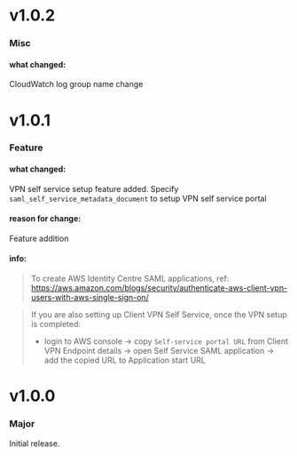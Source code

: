 # v1.0.2

### Misc

#### what changed:

CloudWatch log group name change

# v1.0.1

### Feature

#### what changed:

VPN self service setup feature added. Specify `saml_self_service_metadata_document` to setup VPN self service portal

#### reason for change:

Feature addition

#### info:

> To create AWS Identity Centre SAML applications, ref: https://aws.amazon.com/blogs/security/authenticate-aws-client-vpn-users-with-aws-single-sign-on/

> If you are also setting up Client VPN Self Service, once the VPN setup is completed:
>  - login to AWS console -> copy `Self-service portal URL` from Client VPN Endpoint details -> open Self Service SAML application -> add the copied URL to Application start URL

# v1.0.0

### Major

Initial release.
